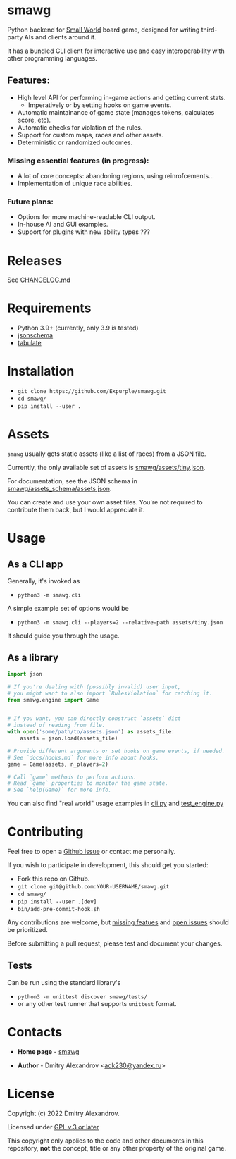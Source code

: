 # smawg

Python backend for
[Small World](https://en.m.wikipedia.org/wiki/Small_World_(board_game))
board game,
designed for writing third-party AIs and clients around it.

It has a bundled CLI client for interactive use
and easy interoperability with other programming languages.

## Features:

* High level API for performing in-game actions and getting current stats.
    * Imperatively or by setting hooks on game events.
* Automatic maintainance of game state (manages tokens, calculates score, etc).
* Automatic checks for violation of the rules.
* Support for custom maps, races and other assets.
* Deterministic or randomized outcomes.

### **Missing essential features** (in progress):

* A lot of core concepts: abandoning regions, using reinrofcements...
* Implementation of unique race abilities.

### Future plans:

* Options for more machine-readable CLI output.
* In-house AI and GUI examples.
* Support for plugins with new ability types ???


# Releases

See [CHANGELOG.md](./CHANGELOG.md)


# Requirements

* Python 3.9+ (currently, only 3.9 is tested)
* [jsonschema](https://github.com/Julian/jsonschema)
* [tabulate](https://github.com/astanin/python-tabulate)


# Installation

* `git clone https://github.com/Expurple/smawg.git`
* `cd smawg/`
* `pip install --user .`


# Assets

`smawg` usually gets static assets (like a list of races) from a JSON file.

Currently, the only available set of assets is
[smawg/assets/tiny.json](smawg/assets/tiny.json).

For documentation, see the JSON schema in
[smawg/assets_schema/assets.json](smawg/assets_schema/assets.json).

You can create and use your own asset files.
You're not required to contribute them back, but I would appreciate it.


# Usage

## As a CLI app

Generally, it's invoked as
* `python3 -m smawg.cli`

A simple example set of options would be
* `python3 -m smawg.cli --players=2 --relative-path assets/tiny.json`

It should guide you through the usage.

## As a library

```python
import json

# If you're dealing with (possibly invalid) user input,
# you might want to also import `RulesViolation` for catching it.
from smawg.engine import Game


# If you want, you can directly construct `assets` dict
# instead of reading from file.
with open('some/path/to/assets.json') as assets_file:
    assets = json.load(assets_file)

# Provide different arguments or set hooks on game events, if needed.
# See `docs/hooks.md` for more info about hooks.
game = Game(assets, n_players=2)

# Call `game` methods to perform actions.
# Read `game` properties to monitor the game state.
# See `help(Game)` for more info.
```

You can also find "real world" usage examples in
[cli.py](./smawg/cli.py) and [test_engine.py](./smawg/tests/test_engine.py)


# Contributing

Feel free to open a
[Github issue](https://github.com/Expurple/smawg/issues/new/choose)
or contact me personally.

If you wish to participate in development, this should get you started:
* Fork this repo on Github.
* `git clone git@github.com:YOUR-USERNAME/smawg.git`
* `cd smawg/`
* `pip install --user .[dev]`
* `bin/add-pre-commit-hook.sh`

Any contributions are welcome, but [missing featues](##Features:) and
[open issues](https://github.com/Expurple/smawg/issues) should be prioritized.

Before submitting a pull request, please test and document your changes.

## Tests

Can be run using the standard library's
* `python3 -m unittest discover smawg/tests/`
* or any other test runner that supports `unittest` format.


# Contacts

* **Home page** - [smawg](https://github.com/expurple/smawg)

* **Author** - Dmitry Alexandrov <adk230@yandex.ru\>


# License

Copyright (c) 2022 Dmitry Alexandrov.

Licensed under [GPL v.3 or later](./LICENSE)

This copyright only applies to the code and other documents in this repository,
**not** the concept, title or any other property of the original game.
